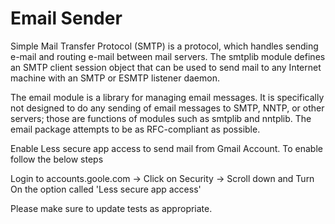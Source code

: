 # Email Sender

Simple Mail Transfer Protocol (SMTP) is a protocol, which handles sending e-mail and routing e-mail between mail servers. The smtplib module defines an SMTP client session object that can be used to send mail to any Internet machine with an SMTP or ESMTP listener daemon.

The email module is a library for managing email messages. It is specifically not designed to do any sending of email messages to SMTP, NNTP, or other servers; those are functions of modules such as smtplib and nntplib. The email package attempts to be as RFC-compliant as possible.

Enable Less secure app access to send mail from Gmail Account. To enable follow the below steps

Login to accounts.goole.com -> Click on Security -> Scroll down and Turn On the option called 'Less secure app access'

Please make sure to update tests as appropriate.

